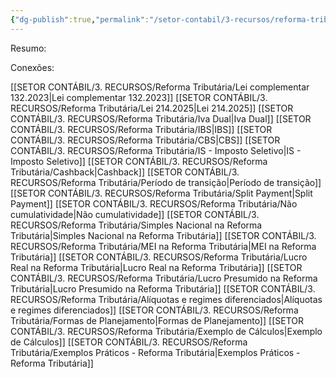 ```yaml
---
{"dg-publish":true,"permalink":"/setor-contabil/3-recursos/reforma-tributaria/reforma-tributaria/","dgPassFrontmatter":true,"created":"2025-08-14T16:41:31.570-03:00","updated":"2025-08-21T22:24:04.129-03:00"}
---
```


Resumo:


Conexões:

[[SETOR CONTÁBIL/3. RECURSOS/Reforma Tributária/Lei complementar 132.2023\|Lei complementar 132.2023]]
[[SETOR CONTÁBIL/3. RECURSOS/Reforma Tributária/Lei 214.2025\|Lei 214.2025]]
[[SETOR CONTÁBIL/3. RECURSOS/Reforma Tributária/Iva Dual\|Iva Dual]]
[[SETOR CONTÁBIL/3. RECURSOS/Reforma Tributária/IBS\|IBS]]
[[SETOR CONTÁBIL/3. RECURSOS/Reforma Tributária/CBS\|CBS]]
[[SETOR CONTÁBIL/3. RECURSOS/Reforma Tributária/IS - Imposto Seletivo\|IS - Imposto Seletivo]]
[[SETOR CONTÁBIL/3. RECURSOS/Reforma Tributária/Cashback\|Cashback]]
[[SETOR CONTÁBIL/3. RECURSOS/Reforma Tributária/Período de transição\|Período de transição]]
[[SETOR CONTÁBIL/3. RECURSOS/Reforma Tributária/Split Payment\|Split Payment]]
[[SETOR CONTÁBIL/3. RECURSOS/Reforma Tributária/Não cumulatividade\|Não cumulatividade]]
[[SETOR CONTÁBIL/3. RECURSOS/Reforma Tributária/Simples Nacional na Reforma Tributária\|Simples Nacional na Reforma Tributária]]
[[SETOR CONTÁBIL/3. RECURSOS/Reforma Tributária/MEI na Reforma Tributária\|MEI na Reforma Tributária]]
[[SETOR CONTÁBIL/3. RECURSOS/Reforma Tributária/Lucro Real na Reforma Tributária\|Lucro Real na Reforma Tributária]]
[[SETOR CONTÁBIL/3. RECURSOS/Reforma Tributária/Lucro Presumido na Reforma Tributária\|Lucro Presumido na Reforma Tributária]]
[[SETOR CONTÁBIL/3. RECURSOS/Reforma Tributária/Alíquotas e regimes diferenciados\|Alíquotas e regimes diferenciados]]
[[SETOR CONTÁBIL/3. RECURSOS/Reforma Tributária/Formas de Planejamento\|Formas de Planejamento]]
[[SETOR CONTÁBIL/3. RECURSOS/Reforma Tributária/Exemplo de Cálculos\|Exemplo de Cálculos]]
[[SETOR CONTÁBIL/3. RECURSOS/Reforma Tributária/Exemplos Práticos - Reforma Tributária\|Exemplos Práticos - Reforma Tributária]]



